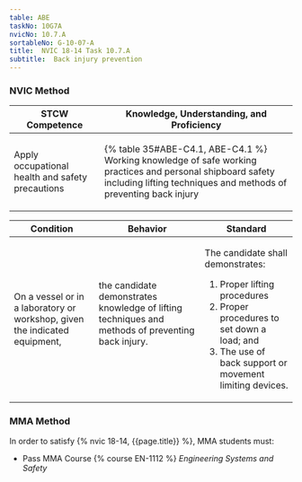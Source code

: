 ```yaml
---
table: ABE
taskNo: 10G7A
nvicNo: 10.7.A 
sortableNo: G-10-07-A
title:  NVIC 18-14 Task 10.7.A
subtitle:  Back injury prevention
---
```






### NVIC Method

<a style="display:none;" onclick="togglevisibility('nvic_methods')" >Show NVIC method.</a>

<div id='nvic_methods' class='show'>

<table>
<thead>
<tr>
<th class='forty'> STCW Competence </th>
<th class='sixty'> Knowledge, Understanding, and Proficiency </th>
</tr>
</thead>

<tbody>
<tr><td markdown='1'>

Apply occupational health and safety precautions

</td><td markdown='1'>

{% table 35#ABE-C4.1, ABE-C4.1 %} Working knowledge of safe working practices and personal shipboard safety including lifting techniques and methods of preventing back injury

</td></tr>


</tbody>
</table>


<table>
<thead>
<tr><th class='twenty'>  Condition </th><th class='twenty'> Behavior </th><th  class='sixty'>Standard </th></tr>
</thead>
<tbody >



<tr><td markdown='1'>

On a vessel or in a laboratory or workshop, given the indicated equipment,

</td><td markdown='1'>

the candidate demonstrates knowledge of lifting techniques and methods of preventing back injury.

<br>

<div class="tooltip" markdown='1'>



</div>


</td><td markdown='1'>

The candidate shall demonstrates: 

1. Proper lifting procedures
2. Proper procedures to set down a load; and 
3. The use of back support or movement limiting devices. 

</td></tr>
</tbody>
</table>
</div>


### MMA Method

In order to satisfy  {% nvic 18-14, {{page.title}}  %}, MMA students must:

* Pass MMA Course {% course EN-1112 %}  *Engineering Systems and Safety*